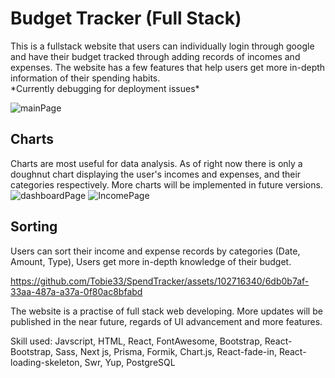 <h1>Budget Tracker (Full Stack)</h1>
This is a fullstack website that users can individually login through google and have their budget tracked through adding records of incomes and expenses.
The website has a few features that help users get more in-depth information of their spending habits. <br/>
*Currently debugging for deployment issues*

![mainPage](https://github.com/Tobie33/SpendTracker/assets/102716340/f88514b0-0cad-4579-867b-b780de14d0ef)

<h2>Charts</h2>

  Charts are most useful for data analysis. As of right now there is only a doughnut chart displaying the user's incomes and expenses, and their categories respectively. More charts will be implemented in future versions.
![dashboardPage](https://github.com/Tobie33/SpendTracker/assets/102716340/855e4146-d3e8-4769-9ba9-15ada2476240)
![IncomePage](https://github.com/Tobie33/SpendTracker/assets/102716340/68baafc2-2c93-416a-b5ba-a5a6653132d8)


<h2>Sorting</h2>

  Users can sort their income and expense records by categories (Date, Amount, Type), Users get more in-depth knowledge of their budget.



https://github.com/Tobie33/SpendTracker/assets/102716340/6db0b7af-33aa-487a-a37a-0f80ac8bfabd





The website is a practise of full stack web developing. More updates will be published in the near future, regards of UI advancement and more features.

Skill used: Javscript, HTML, React, FontAwesome, Bootstrap, React-Bootstrap, Sass, Next js, Prisma, Formik, Chart.js, React-fade-in, React-loading-skeleton, Swr, Yup, PostgreSQL
